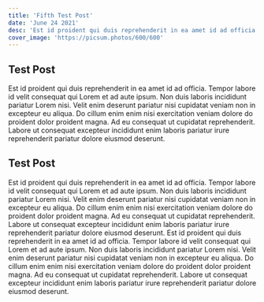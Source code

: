 ```yaml
---
title: 'Fifth Test Post'
date: 'June 24 2021'
desc: 'Est id proident qui duis reprehenderit in ea amet id ad officia. Tempor labore id velit consequat qui Lorem et ad aute ipsum. Non duis laboris incididunt pariatur Lorem nisi. Velit enim deserunt pariatur nisi cupidatat veniam non in excepteur eu aliqua. Do cillum enim enim nisi exercitation veniam dolore do proident dolor proident magna. Ad eu consequat ut cupidatat reprehenderit. Labore ut consequat excepteur incididunt enim laboris pariatur irure reprehenderit pariatur dolore eiusmod deserunt.'
cover_image: 'https://picsum.photos/600/600'
---
```


## Test Post

Est id proident qui duis reprehenderit in ea amet id ad officia. Tempor labore id velit consequat qui Lorem et ad aute ipsum. Non duis laboris incididunt pariatur Lorem nisi. Velit enim deserunt pariatur nisi cupidatat veniam non in excepteur eu aliqua. Do cillum enim enim nisi exercitation veniam dolore do proident dolor proident magna. Ad eu consequat ut cupidatat reprehenderit. Labore ut consequat excepteur incididunt enim laboris pariatur irure reprehenderit pariatur dolore eiusmod deserunt.

## Test Post 

Est id proident qui duis reprehenderit in ea amet id ad officia. Tempor labore id velit consequat qui Lorem et ad aute ipsum. Non duis laboris incididunt pariatur Lorem nisi. Velit enim deserunt pariatur nisi cupidatat veniam non in excepteur eu aliqua. Do cillum enim enim nisi exercitation veniam dolore do proident dolor proident magna. Ad eu consequat ut cupidatat reprehenderit. Labore ut consequat excepteur incididunt enim laboris pariatur irure reprehenderit pariatur dolore eiusmod deserunt.
Est id proident qui duis reprehenderit in ea amet id ad officia. Tempor labore id velit consequat qui Lorem et ad aute ipsum. Non duis laboris incididunt pariatur Lorem nisi. Velit enim deserunt pariatur nisi cupidatat veniam non in excepteur eu aliqua. Do cillum enim enim nisi exercitation veniam dolore do proident dolor proident magna. Ad eu consequat ut cupidatat reprehenderit. Labore ut consequat excepteur incididunt enim laboris pariatur irure reprehenderit pariatur dolore eiusmod deserunt.